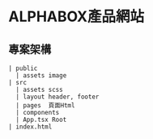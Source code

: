 # ALPHABOX產品網站


## 專案架構
```
| public
  | assets image
| src
  | assets scss
  | layout header, footer
  | pages  頁面Html
  | components 
  | App.tsx Root
| index.html
```